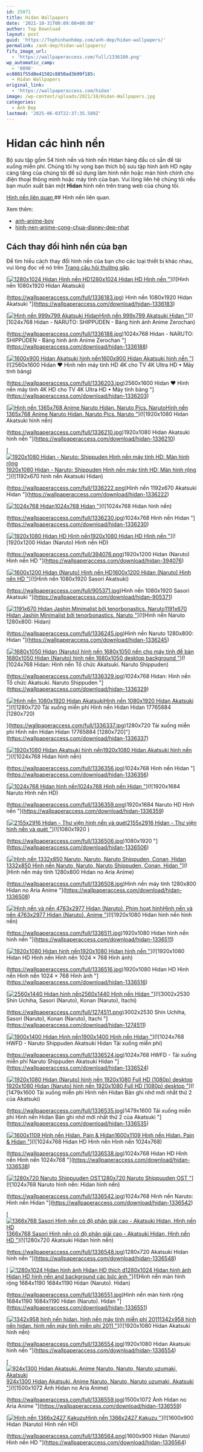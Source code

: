 ```yaml
---
id: 25071
title: Hidan Wallpapers
date: '2021-10-31T00:09:08+00:00'
author: Top Download
layout: post
guid: 'https://Tophinhanhdep.com/anh-dep/hidan-wallpapers/'
permalink: /anh-dep/hidan-wallpapers/
fifu_image_url:
  - 'https://wallpaperaccess.com/full/1336180.png'
wp_automatic_camp:
  - '8098'
ec0801f55d8e41502c8850ad3b99f185:
  - Hidan Wallpapers
original_link:
  - 'https://wallpaperaccess.com/hidan'
image: /wp-content/uploads/2021/10/Hidan-Wallpapers.jpg
categories:
  - Ảnh Đẹp
lastmod: '2025-06-03T22:37:35.589Z'
---
```

# Hidan các hình nền

Bộ sưu tập gồm 54 hình nền và hình nền Hidan hàng đầu có sẵn để tải xuống miễn phí. Chúng tôi hy vọng bạn thích bộ sưu tập hình ảnh HD ngày càng tăng của chúng tôi để sử dụng làm hình nền hoặc màn hình chính cho điện thoại thông minh hoặc máy tính của bạn. Vui lòng liên hệ chúng tôi nếu bạn muốn xuất bản một **Hidan** hình nền trên trang web của chúng tôi.

[Hình nền liên quan ](#related) ## Hình nền liên quan.

   
 Xem thêm:

   
- [anh-anime-boy](https://tophinhanhdep.com/anh-anime/anh-anime-boy/)
- [hinh-nen-anime-cong-chua-disney-dep-nhat](https://tophinhanhdep.com/anh-anime/hinh-nen-anime-cong-chua-disney-dep-nhat/)

## Cách thay đổi hình nền của bạn

Để tìm hiểu cách thay đổi hình nền của bạn cho các loại thiết bị khác nhau, vui lòng đọc về nó trên [Trang câu hỏi thường gặp](https://tophinhanhdep.com/faq/).

  
[[![1280x1024 Hidan Hình nền HD](https://wallpaperaccess.com/full/1336180.png)1280x1024 Hidan HD Hình nền "](https://wallpaperaccess.com/download/hidan-1336180)](![Hình nền 1080x1920 Hidan Akatsuki)

(https://wallpaperaccess.com/full/1336183.jpg) Hình nền 1080x1920 Hidan Akatsuki "](https://wallpaperaccess.com/download/hidan-1336183)

[[![Hình nền 999x799 Akatsuki Hidan](https://wallpaperaccess.com/full/1336187.jpg)Hình nền 999x799 Akatsuki Hidan "](https://wallpaperaccess.com/download/hidan-1336187)](![1024x768 Hidan - NARUTO: SHIPPŪDEN - Bảng hình ảnh Anime Zerochan)

(https://wallpaperaccess.com/full/1336188.jpg)1024x768 Hidan - NARUTO: SHIPPŪDEN - Bảng hình ảnh Anime Zerochan "](https://wallpaperaccess.com/download/hidan-1336188)

[[![1600x900 Hidan Akatsuki hình nền](https://wallpaperaccess.com/full/1336202.jpg)1600x900 Hidan Akatsuki hình nền "](https://wallpaperaccess.com/download/hidan-1336202)](![2560x1600 Hidan ❤ Hình nền máy tính HD 4K cho TV 4K Ultra HD • Máy tính bảng)

(https://wallpaperaccess.com/full/1336203.jpg)2560x1600 Hidan ❤ Hình nền máy tính 4K HD cho TV 4K Ultra HD • Máy tính bảng "](https://wallpaperaccess.com/download/hidan-1336203)

[[![Hình nền 1365x768 Anime Naruto Hidan.  Naruto Pics.  Naruto](https://wallpaperaccess.com/full/1336208.png)Hình nền 1365x768 Anime Naruto Hidan. Naruto Pics. Naruto "](https://wallpaperaccess.com/download/hidan-1336208)](![1920x1080 Hidan Akatsuki hình nền)

(https://wallpaperaccess.com/full/1336210.jpg)1920x1080 Hidan Akatsuki hình nền "](https://wallpaperaccess.com/download/hidan-1336210)

[[![1920x1080 Hidan - Naruto: Shippuden Hình nền máy tính HD: Màn hình rộng](https://wallpaperaccess.com/full/1336217.jpg)1920x1080 Hidan - Naruto: Shippuden Hình nền máy tính HD: Màn hình rộng "](https://wallpaperaccess.com/download/hidan-1336217)](![1192x670 hình nền Akatsuki Hidan)

(https://wallpaperaccess.com/full/1336222.png)Hình nền 1192x670 Akatsuki Hidan "](https://wallpaperaccess.com/download/hidan-1336222)

[[![1024x768 Hidan](https://wallpaperaccess.com/full/1336223.jpg)1024x768 Hidan "](https://wallpaperaccess.com/download/hidan-1336223)](![1024x768 Hidan hình nền)

(https://wallpaperaccess.com/full/1336230.jpg)1024x768 Hình nền Hidan "](https://wallpaperaccess.com/download/hidan-1336230)

[[![1920x1080 Hidan HD Hình nền](https://wallpaperaccess.com/full/1336233.jpg)1920x1080 Hidan HD Hình nền "](https://wallpaperaccess.com/download/hidan-1336233)](![1920x1200 Hidan (Naruto) Hình nền HD)

(https://wallpaperaccess.com/full/394076.png)1920x1200 Hidan (Naruto) Hình nền HD "](https://wallpaperaccess.com/download/hidan-394076)

[[![1600x1200 Hidan (Naruto) Hình nền HD](https://wallpaperaccess.com/full/1336239.jpg)1600x1200 Hidan (Naruto) Hình nền HD "](https://wallpaperaccess.com/download/hidan-1336239)](![Hình nền 1080x1920 Sasori Akatsuki)

(https://wallpaperaccess.com/full/905371.jpg)Hình nền 1080x1920 Sasori Akatsuki "](https://wallpaperaccess.com/download/hidan-905371)

[[![1191x670 Hidan Jashin Minimalist bởi tenorbonastics.  Naruto](https://wallpaperaccess.com/full/1336243.png)1191x670 Hidan Jashin Minimalist bởi tenorbonastics. Naruto "](https://wallpaperaccess.com/download/hidan-1336243)](![Hình nền Naruto 1280x800: Hidan)

(https://wallpaperaccess.com/full/1336245.jpg)Hình nền Naruto 1280x800: Hidan "](https://wallpaperaccess.com/download/hidan-1336245)

[[![1680x1050 Hidan (Naruto) hình nền 1680x1050 nền cho máy tính để bàn](https://wallpaperaccess.com/full/1336301.jpg)1680x1050 Hidan (Naruto) hình nền 1680x1050 desktop background "](https://wallpaperaccess.com/download/hidan-1336301)](![1024x768 Hidan: Hình nền Tổ chức Akatsuki.  Naruto Shippuden)

(https://wallpaperaccess.com/full/1336329.jpg)1024x768 Hidan: Hình nền Tổ chức Akatsuki. Naruto Shippuden "](https://wallpaperaccess.com/download/hidan-1336329)

[[![Hình nền 1080x1920 Hidan Akatsuki](https://wallpaperaccess.com/full/1336331.jpg)Hình nền 1080x1920 Hidan Akatsuki "](https://wallpaperaccess.com/download/hidan-1336331)](![1280x720 Tải xuống miễn phí Hình nền Hidan Hidan 17765884 [1280x720)

](https://wallpaperaccess.com/full/1336337.jpg)1280x720 Tải xuống miễn phí Hình nền Hidan Hidan 17765884 \[1280x720\]"](https://wallpaperaccess.com/download/hidan-1336337)

[[![1920x1080 Hidan Akatsuki hình nền](https://wallpaperaccess.com/full/1336346.jpg)1920x1080 Hidan Akatsuki hình nền "](https://wallpaperaccess.com/download/hidan-1336346)](![1024x768 Hidan hình nền)

(https://wallpaperaccess.com/full/1336356.jpg)1024x768 Hình nền Hidan "](https://wallpaperaccess.com/download/hidan-1336356)

[[![1024x768 Hidan hình nền](https://wallpaperaccess.com/full/1336357.jpg)1024x768 Hình nền Hidan "](https://wallpaperaccess.com/download/hidan-1336357)](![1920x1684 Naruto Hình nền HD)

(https://wallpaperaccess.com/full/1336359.png)1920x1684 Naruto HD Hình nền "](https://wallpaperaccess.com/download/hidan-1336359)

[[![2155x2916 Hidan - Thư viện hình nền và quét](https://wallpaperaccess.com/full/1336366.jpg)2155x2916 Hidan - Thư viện hình nền và quét "](https://wallpaperaccess.com/download/hidan-1336366)](![1080x1920 )

(https://wallpaperaccess.com/full/1336506.jpg)1080x1920 "](https://wallpaperaccess.com/download/hidan-1336506)

[[![Hình nền 1332x850 Naruto, Naruto, Naruto Shippuden, Conan, Hidan](https://wallpaperaccess.com/full/1336507.jpg)1332x850 Hình nền Naruto, Naruto, Naruto Shippuden, Conan, Hidan "](https://wallpaperaccess.com/download/hidan-1336507)](![Hình nền máy tính 1280x800 Hidan no Aria Anime)

(https://wallpaperaccess.com/full/1336508.jpg)Hình nền máy tính 1280x800 Hidan no Aria Anime "](https://wallpaperaccess.com/download/hidan-1336508)

[[![Hình nền và nền 4763x2977 Hidan (Naruto).  Phim hoạt hình](https://wallpaperaccess.com/full/1336510.png)Hình nền và nền 4763x2977 Hidan (Naruto). Anime "](https://wallpaperaccess.com/download/hidan-1336510)](![1920x1080 Hidan hình nền hình nền)

(https://wallpaperaccess.com/full/1336511.jpg)1920x1080 Hidan hình nền hình nền "](https://wallpaperaccess.com/download/hidan-1336511)

[[![1920x1080 Hidan hình nền](https://wallpaperaccess.com/full/1336514.jpg)1920x1080 Hidan hình nền "](https://wallpaperaccess.com/download/hidan-1336514)](![1920x1080 Hidan HD Hình nền Hình nền 1024 × 768 Hình ảnh)

(https://wallpaperaccess.com/full/1336516.jpg)1920x1080 Hidan HD Hình nền Hình nền 1024 × 768 Hình ảnh "](https://wallpaperaccess.com/download/hidan-1336516)

[[![2560x1440 Hidan hình nền](https://wallpaperaccess.com/full/1336517.jpg)2560x1440 Hình nền Hidan "](https://wallpaperaccess.com/download/hidan-1336517)](![3002x2530 Shin Uchiha, Sasori (Naruto), Konan (Naruto), Itachi)

(https://wallpaperaccess.com/full/1274511.png)3002x2530 Shin Uchiha, Sasori (Naruto), Konan (Naruto), Itachi "](https://wallpaperaccess.com/download/hidan-1274511)

[[![1900x1400 Hidan Hình nền](https://wallpaperaccess.com/full/1336523.jpg)1900x1400 Hình nền Hidan "](https://wallpaperaccess.com/download/hidan-1336523)](![1024x768 HWFD - Naruto Shippuden Akatsuki Hidan Tải xuống miễn phí)

(https://wallpaperaccess.com/full/1336524.jpg)1024x768 HWFD - Tải xuống miễn phí Naruto Shippuden Akatsuki Hidan "](https://wallpaperaccess.com/download/hidan-1336524)

[[![1920x1080 Hidan (Naruto) hình nền 1920x1080 Full HD (1080p) desktop](https://wallpaperaccess.com/full/1336528.jpg)1920x1080 Hidan (Naruto) hình nền 1920x1080 Full HD (1080p) desktop "](https://wallpaperaccess.com/download/hidan-1336528)](![1479x1600 Tải xuống miễn phí Hình nền Hidan Bản ghi nhớ mới nhất thứ 2 của Akatsuki)

(https://wallpaperaccess.com/full/1336535.jpg)1479x1600 Tải xuống miễn phí Hình nền Hidan Bản ghi nhớ mới nhất thứ 2 của Akatsuki "](https://wallpaperaccess.com/download/hidan-1336535)

[[![1600x1109 Hình nền Hidan.  Pain & Hidan](https://wallpaperaccess.com/full/1336537.png)1600x1109 Hình nền Hidan. Pain &amp; Hidan "](https://wallpaperaccess.com/download/hidan-1336537)](![1024x768 Hidan HD Hình nền Hình nền 1024x768)

(https://wallpaperaccess.com/full/1336538.jpg)1024x768 Hidan HD Hình nền Hình nền 1024x768 "](https://wallpaperaccess.com/download/hidan-1336538)

[[![1280x720 Naruto Shippuuden OST](https://wallpaperaccess.com/full/1336539.jpg)1280x720 Naruto Shippuuden OST "](https://wallpaperaccess.com/download/hidan-1336539)](![1024x768 Naruto hình nền: Hidan hình nền)

(https://wallpaperaccess.com/full/1336542.jpg)1024x768 Hình nền Naruto: Hình nền Hidan "](https://wallpaperaccess.com/download/hidan-1336542)

[[![1366x768 Sasori Hình nền có độ phân giải cao - Akatsuki Hidan, Hình nền HD](https://wallpaperaccess.com/full/1336547.jpg)1366x768 Sasori Hình nền có độ phân giải cao - Akatsuki Hidan, Hình nền HD "](https://wallpaperaccess.com/download/hidan-1336547)](![1280x720 Akatsuki Hidan hình nền)

(https://wallpaperaccess.com/full/1336548.jpg)1280x720 Akatsuki Hidan hình nền "](https://wallpaperaccess.com/download/hidan-1336548)

[ [![1280x1024 Hidan hình ảnh Hidan HD thích d](https://wallpaperaccess.com/full/1336550.jpg)1280x1024 Hidan hình ảnh Hidan HD hình nền and background các bức ảnh "](https://wallpaperaccess.com/download/hidan-1336550)](![Hình nền màn hình rộng 1684x1190 1684x1190 Hidan (Naruto).  Hidan)

(https://wallpaperaccess.com/full/1336551.jpg)Hình nền màn hình rộng 1684x1190 1684x1190 Hidan (Naruto). Hidan "](https://wallpaperaccess.com/download/hidan-1336551)

[[![1342x958 hình nền hidan.  hình nền máy tính miễn phí 2011](https://wallpaperaccess.com/full/1336553.jpg)1342x958 hình nền hidan. hình nền máy tính miễn phí 2011 "](https://wallpaperaccess.com/download/hidan-1336553)](![1920x1080 Hidan Akatsuki hình nền)

(https://wallpaperaccess.com/full/1336554.jpg)1920x1080 Hidan Akatsuki hình nền "](https://wallpaperaccess.com/download/hidan-1336554)

[[![924x1300 Hidan Akatsuki.  Anime Naruto.  Naruto, Naruto uzumaki, Akatsuki](https://wallpaperaccess.com/full/1336556.jpg)924x1300 Hidan Akatsuki. Anime Naruto. Naruto, Naruto uzumaki, Akatsuki "](https://wallpaperaccess.com/download/hidan-1336556)](![1500x1072 Ảnh Hidan no Aria Anime)

(https://wallpaperaccess.com/full/1336559.jpg)1500x1072 Ảnh Hidan no Aria Anime "](https://wallpaperaccess.com/download/hidan-1336559)

[[![Hình nền 1366x2427 Kakuzu](https://wallpaperaccess.com/full/1336562.jpg)Hình nền 1366x2427 Kakuzu "](https://wallpaperaccess.com/download/hidan-1336562)](![1600x900 Hidan (Naruto) Hình nền HD)

(https://wallpaperaccess.com/full/1336564.png)1600x900 Hidan (Naruto) Hình nền HD "](https://wallpaperaccess.com/download/hidan-1336564)

